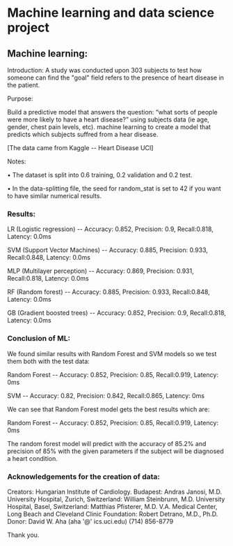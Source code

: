 # Machine learning and data science project

## Machine learning:

Introduction:
A study was conducted upon 303 subjects to test how someone can find the "goal" field refers to the presence of heart disease in the patient.

Purpose:

Build a predictive model that answers the question: “what sorts of people were more likely to have a heart disease?” using subjects data (ie age, gender, chest pain levels, etc). machine learning to create a model that predicts which subjects suffred from a hear disease.

[The data came from Kaggle -- Heart Disease UCI]

Notes:

• The dataset is split into 0.6 training, 0.2 validation and 0.2 test.

• In the data-splitting file, the seed for random_stat is set to 42 if you want to have similar numerical results.



### Results:

LR (Logistic regression) -- Accuracy: 0.852, Precision: 0.9, Recall:0.818, Latency: 0.0ms

SVM (Support Vector Machines) -- Accuracy: 0.885, Precision: 0.933, Recall:0.848, Latency: 0.0ms

MLP (Multilayer perception) -- Accuracy: 0.869, Precision: 0.931, Recall:0.818, Latency: 0.0ms

RF (Random forest) -- Accuracy: 0.885, Precision: 0.933, Recall:0.848, Latency: 0.0ms

GB (Gradient boosted trees) -- Accuracy: 0.852, Precision: 0.9, Recall:0.818, Latency: 0.0ms


### Conclusion of ML:

We found similar results with Random Forest and SVM models so we test them both with the test data:

Random Forest -- Accuracy: 0.852, Precision: 0.85, Recall:0.919, Latency: 0ms

SVM -- Accuracy: 0.82, Precision: 0.842, Recall:0.865, Latency: 0ms

We can see that Random Forest model gets the best results which are:

Random Forest -- Accuracy: 0.852, Precision: 0.85, Recall:0.919, Latency: 0ms

The random forest model will predict with the accuracy of 85.2% and precision of 85% with the given parameters if the subject will be diagnosed a heart condition.

### Acknowledgements for the creation of data:
Creators:
Hungarian Institute of Cardiology. Budapest: Andras Janosi, M.D.
University Hospital, Zurich, Switzerland: William Steinbrunn, M.D.
University Hospital, Basel, Switzerland: Matthias Pfisterer, M.D.
V.A. Medical Center, Long Beach and Cleveland Clinic Foundation: Robert Detrano, M.D., Ph.D.
Donor:
David W. Aha (aha '@' ics.uci.edu) (714) 856-8779


Thank you.

